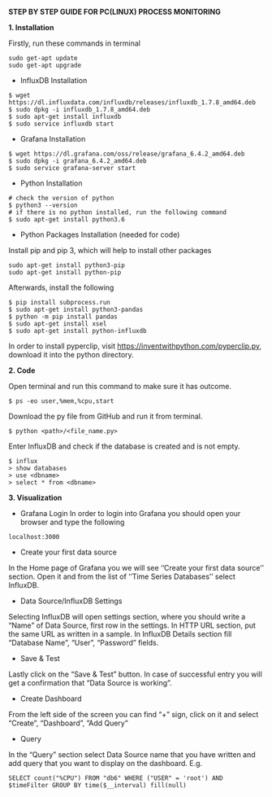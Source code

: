 **STEP BY STEP GUIDE FOR PC(LINUX) PROCESS MONITORING**

**1. Installation**

Firstly, run these commands in terminal
```
sudo get-apt update
sudo get-apt upgrade
```

* InfluxDB Installation
```
$ wget https://dl.influxdata.com/influxdb/releases/influxdb_1.7.8_amd64.deb
$ sudo dpkg -i influxdb_1.7.8_amd64.deb
$ sudo apt-get install influxdb
$ sudo service influxdb start
```
* Grafana Installation 
```
$ wget https://dl.grafana.com/oss/release/grafana_6.4.2_amd64.deb
$ sudo dpkg -i grafana_6.4.2_amd64.deb
$ sudo service grafana-server start
```
* Python Installation
```
# check the version of python 
$ python3 --version
# if there is no python installed, run the following command 
$ sudo apt-get install python3.6
```
* Python Packages Installation (needed for code)

Install pip and pip 3, which will help to install other packages
```
sudo apt-get install python3-pip
sudo apt-get install python-pip
```
Afterwards, install the following 
```
$ pip install subprocess.run
$ sudo apt-get install python3-pandas
$ python -m pip install pandas
$ sudo apt-get install xsel
$ sudo apt-get install python-influxdb
```
In order to install pyperclip, visit https://inventwithpython.com/pyperclip.py, download it into the python directory.

**2. Code**

Open terminal and run this command to make sure it has outcome.
```
$ ps -eo user,%mem,%cpu,start
```
Download the py file from GitHub and run it from terminal.
```
$ python <path>/<file_name.py>
```
Enter InfluxDB and check if the database is created and is not empty.
```
$ influx
> show databases
> use <dbname>
> select * from <dbname> 
```

**3. Visualization**

* Grafana Login
In order to login into Grafana you should open your browser and type the following
```
localhost:3000
```
* Create your first data source 

In the Home page of Grafana you we will see ‘’Create your first data source’’ section. Open it and from the list of ‘’Time Series Databases’’ select InfluxDB. 

* Data Source/InfluxDB Settings

Selecting InfluxDB will open settings section, where you should write a “Name” of Data Source, first row in the settings. In HTTP URL section, put the same URL as written in a sample. In InfluxDB Details section fill “Database Name”, “User”, “Password” fields.

* Save & Test

Lastly click on the  “Save & Test” button. 
In case of successful entry you will get a confirmation that “Data Source is working”.

* Create Dashboard

From the left side of the screen you can find “+” sign, click on it and select “Create”, “Dashboard”, ”Add Query”

* Query

In the “Query” section select Data Source name that you have written and add query that you want to display on the dashboard. 
E.g.
```
SELECT count("%CPU") FROM "db6" WHERE ("USER" = 'root') AND $timeFilter GROUP BY time($__interval) fill(null)
```
